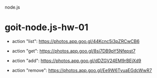node.js

# goit-node.js-hw-01

-   action "list": https://photos.app.goo.gl/44Kcnc5i3pZRCwCB6

-   action "get": https://photos.app.goo.gl/8si7DB9pY5Nfepst7

-   action "add": https://photos.app.goo.gl/dDZGV24EM9rBEjXd9

-   action "remove": https://photos.app.goo.gl/Ee9W6TyuaEGdcWwR7
